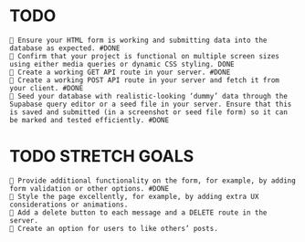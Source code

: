 # TODO

    🎯 Ensure your HTML form is working and submitting data into the database as expected. #DONE
    🎯 Confirm that your project is functional on multiple screen sizes using either media queries or dynamic CSS styling. DONE
    🎯 Create a working GET API route in your server. #DONE
    🎯 Create a working POST API route in your server and fetch it from your client. #DONE
    🎯 Seed your database with realistic-looking ‘dummy’ data through the Supabase query editor or a seed file in your server. Ensure that this is saved and submitted (in a screenshot or seed file form) so it can be marked and tested efficiently. #DONE

# TODO STRETCH GOALS

    🏹 Provide additional functionality on the form, for example, by adding form validation or other options. #DONE
    🏹 Style the page excellently, for example, by adding extra UX considerations or animations.
    🏹 Add a delete button to each message and a DELETE route in the server.
    🏹 Create an option for users to like others’ posts.
